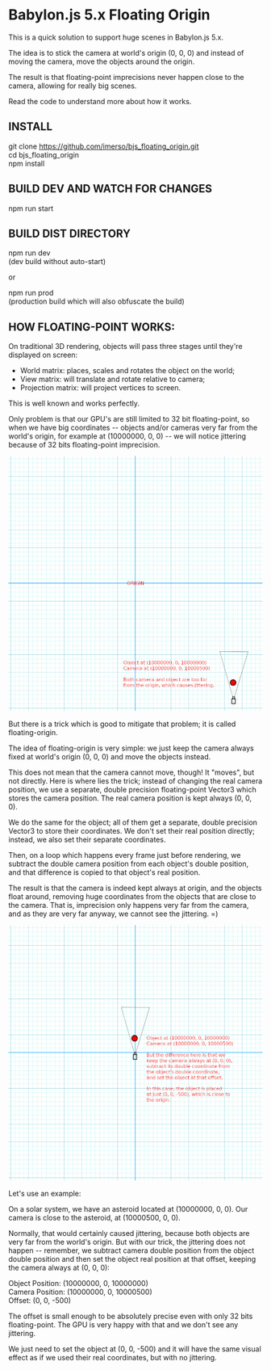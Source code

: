 # Babylon.js 5.x Floating Origin

This is a quick solution to support huge scenes in Babylon.js 5.x.

The idea is to stick the camera at world's origin (0, 0, 0) and instead
of moving the camera, move the objects around the origin.

The result is that floating-point imprecisions never happen close to
the camera, allowing for really big scenes.

Read the code to understand more about how it works.

## INSTALL

git clone https://github.com/imerso/bjs_floating_origin.git  
cd bjs_floating_origin  
npm install

## BUILD DEV AND WATCH FOR CHANGES

npm run start

## BUILD DIST DIRECTORY

npm run dev  
(dev build without auto-start)

or

npm run prod  
(production build which will also obfuscate the build)

## HOW FLOATING-POINT WORKS:

On traditional 3D rendering, objects will pass three stages until they're displayed on screen:

- World matrix: places, scales and rotates the object on the world;
- View matrix: will translate and rotate relative to camera;
- Projection matrix: will project vertices to screen.

This is well known and works perfectly.

Only problem is that our GPU's are still limited to 32 bit floating-point,
so when we have big coordinates -- objects and/or cameras very far from the world's origin,
for example at (10000000, 0, 0) -- we will notice jittering because of
32 bits floating-point imprecision.

<p>
    <img src="_resources/pics/pic01.jpg" />
</p>

But there is a trick which is good to mitigate that problem; it is called floating-origin.

The idea of floating-origin is very simple: we just keep the camera always fixed at world's origin
(0, 0, 0) and move the objects instead.

This does not mean that the camera cannot move, though! It "moves", but not directly. Here is
where lies the trick; instead of changing the real camera position, we use a separate, double precision
floating-point Vector3 which stores the camera position. The real camera position is kept always (0, 0, 0).

We do the same for the object; all of them get a separate, double precision Vector3 to store their coordinates.
We don't set their real position directly; instead, we also set their separate coordinates.

Then, on a loop which happens every frame just before rendering, we subtract the double camera position
from each object's double position, and that difference is copied to that object's real position.

The result is that the camera is indeed kept always at origin, and the objects float around, removing
huge coordinates from the objects that are close to the camera. That is, imprecision only happens very far
from the camera, and as they are very far anyway, we cannot see the jittering. =)

<p>
    <img src="_resources/pics/pic02.jpg" />
</p>

Let's use an example:

On a solar system, we have an asteroid located at (10000000, 0, 0).
Our camera is close to the asteroid, at (10000500, 0, 0).

Normally, that would certainly caused jittering, because both objects are very far from the world's origin. But with
our trick, the jittering does not happen -- remember, we subtract camera double position from the object double position
and then set the object real position at that offset, keeping the camera always at (0, 0, 0):

Object Position: (10000000, 0, 10000000)  
Camera Position: (10000000, 0, 10000500)  
Offset: (0, 0, -500)

The offset is small enough to be absolutely precise even with only 32 bits floating-point. The GPU is very happy with that
and we don't see any jittering.

We just need to set the object at (0, 0, -500) and it will have the same visual effect as if we used their real coordinates,
but with no jittering.

